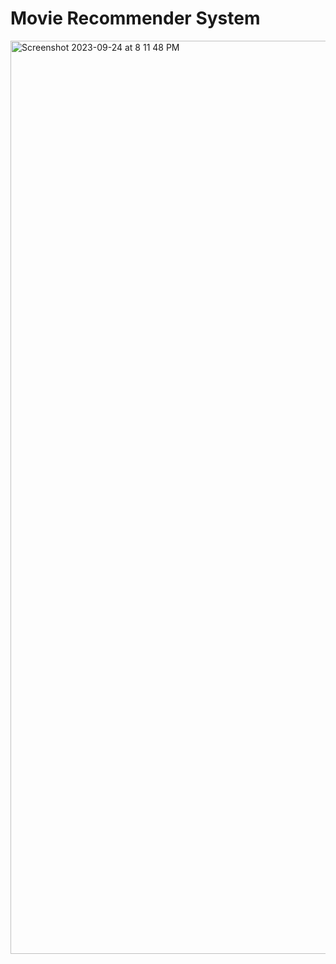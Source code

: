 # Movie Recommender System

<img width="1461" alt="Screenshot 2023-09-24 at 8 11 48 PM" src="https://github.com/VIDIT-9/Recommender-System-TMDB-dataset/assets/102579972/aa15361a-1809-466a-ad06-0f94b5151a78">
